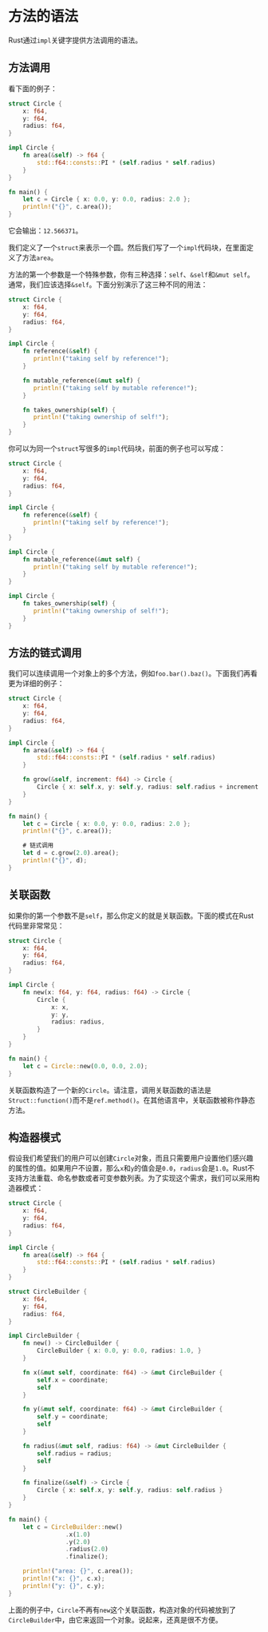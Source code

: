 # 方法的语法

Rust通过`impl`关键字提供方法调用的语法。

## 方法调用

看下面的例子：

```rust
struct Circle {
    x: f64,
    y: f64,
    radius: f64,
}

impl Circle {
    fn area(&self) -> f64 {
        std::f64::consts::PI * (self.radius * self.radius)
    }
}

fn main() {
    let c = Circle { x: 0.0, y: 0.0, radius: 2.0 };
    println!("{}", c.area());
}
```

它会输出：`12.566371`。

我们定义了一个`struct`来表示一个圆。然后我们写了一个`impl`代码块，在里面定义了方法`area`。

方法的第一个参数是一个特殊参数，你有三种选择：`self`、`&self`和`&mut self`。通常，我们应该选择`&self`。下面分别演示了这三种不同的用法：

```rust
struct Circle {
    x: f64,
    y: f64,
    radius: f64,
}

impl Circle {
    fn reference(&self) {
       println!("taking self by reference!");
    }

    fn mutable_reference(&mut self) {
       println!("taking self by mutable reference!");
    }

    fn takes_ownership(self) {
       println!("taking ownership of self!");
    }
}
```

你可以为同一个`struct`写很多的`impl`代码块，前面的例子也可以写成：

```rust
struct Circle {
    x: f64,
    y: f64,
    radius: f64,
}

impl Circle {
    fn reference(&self) {
       println!("taking self by reference!");
    }
}

impl Circle {
    fn mutable_reference(&mut self) {
       println!("taking self by mutable reference!");
    }
}

impl Circle {
    fn takes_ownership(self) {
       println!("taking ownership of self!");
    }
}
```

## 方法的链式调用

我们可以连续调用一个对象上的多个方法，例如`foo.bar().baz()`。下面我们再看更为详细的例子：

```rust
struct Circle {
    x: f64,
    y: f64,
    radius: f64,
}

impl Circle {
    fn area(&self) -> f64 {
        std::f64::consts::PI * (self.radius * self.radius)
    }

    fn grow(&self, increment: f64) -> Circle {
        Circle { x: self.x, y: self.y, radius: self.radius + increment }
    }
}

fn main() {
    let c = Circle { x: 0.0, y: 0.0, radius: 2.0 };
    println!("{}", c.area());

    # 链式调用
    let d = c.grow(2.0).area();
    println!("{}", d);
}
```

## 关联函数

如果你的第一个参数不是`self`，那么你定义的就是关联函数。下面的模式在Rust代码里非常常见：

```rust
struct Circle {
    x: f64,
    y: f64,
    radius: f64,
}

impl Circle {
    fn new(x: f64, y: f64, radius: f64) -> Circle {
        Circle {
            x: x,
            y: y,
            radius: radius,
        }
    }
}

fn main() {
    let c = Circle::new(0.0, 0.0, 2.0);
}
```

关联函数构造了一个新的`Circle`。请注意，调用关联函数的语法是`Struct::function()`而不是`ref.method()`。在其他语言中，关联函数被称作静态方法。

## 构造器模式

假设我们希望我们的用户可以创建`Circle`对象，而且只需要用户设置他们感兴趣的属性的值。如果用户不设置，那么`x`和`y`的值会是`0.0`，`radius`会是`1.0`。Rust不支持方法重载、命名参数或者可变参数列表。为了实现这个需求，我们可以采用构造器模式：

```rust
struct Circle {
    x: f64,
    y: f64,
    radius: f64,
}

impl Circle {
    fn area(&self) -> f64 {
        std::f64::consts::PI * (self.radius * self.radius)
    }
}

struct CircleBuilder {
    x: f64,
    y: f64,
    radius: f64,
}

impl CircleBuilder {
    fn new() -> CircleBuilder {
        CircleBuilder { x: 0.0, y: 0.0, radius: 1.0, }
    }

    fn x(&mut self, coordinate: f64) -> &mut CircleBuilder {
        self.x = coordinate;
        self
    }

    fn y(&mut self, coordinate: f64) -> &mut CircleBuilder {
        self.y = coordinate;
        self
    }

    fn radius(&mut self, radius: f64) -> &mut CircleBuilder {
        self.radius = radius;
        self
    }

    fn finalize(&self) -> Circle {
        Circle { x: self.x, y: self.y, radius: self.radius }
    }
}

fn main() {
    let c = CircleBuilder::new()
                .x(1.0)
                .y(2.0)
                .radius(2.0)
                .finalize();

    println!("area: {}", c.area());
    println!("x: {}", c.x);
    println!("y: {}", c.y);
}
```

上面的例子中，`Circle`不再有`new`这个关联函数，构造对象的代码被放到了`CircleBuilder`中，由它来返回一个对象。说起来，还真是很不方便。
